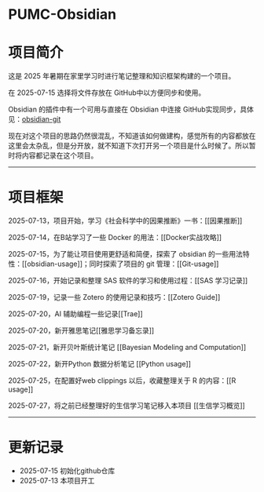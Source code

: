 # PUMC-Obsidian

# 项目简介

这是 2025 年暑期在家里学习时进行笔记整理和知识框架构建的一个项目。

在 2025-07-15 选择将文件存放在 GitHub中以方便同步和使用。

Obsidian 的插件中有一个可用与直接在 Obsidian 中连接 GitHub实现同步，具体见：[obsidian-git](https://github.com/Vinzent03/obsidian-git)

现在对这个项目的思路仍然很混乱，不知道该如何做建构，感觉所有的内容都放在这里会太杂乱，但是分开放，就不知道下次打开另一个项目是什么时候了。所以暂时将内容都记录在这个项目。

---
# 项目框架

2025-07-13，项目开始，学习《社会科学中的因果推断》一书：[[因果推断]]

2025-07-14，在B站学习了一些 Docker 的用法：[[Docker实战攻略]]

2025-07-15，为了能让项目使用更舒适和简便，探索了 obsidian 的一些用法特性：[[obsidian-usage]]；同时探索了项目的 git 管理：[[Git-usage]]

2025-07-16，开始记录和整理 SAS 软件的学习和使用过程：[[SAS 学习记录]]

2025-07-19，记录一些 Zotero 的使用记录和技巧：[[Zotero Guide]]

2025-07-20，AI 辅助编程一些记录[[Trae]]

2025-07-20，新开雅思笔记[[雅思学习备忘录]]

2025-07-21，新开贝叶斯统计笔记 [[Bayesian Modeling and Computation]]

2025-07-22，新开Python 数据分析笔记 [[Python usage]]

2025-07-25，在配置好web clippings 以后，收藏整理关于 R 的内容：[[R usage]]

2025-07-27，将之前已经整理好的生信学习笔记移入本项目 [[生信学习概览]]

---
# 更新记录

- 2025-07-15 初始化github仓库
- 2025-07-13 本项目开工
